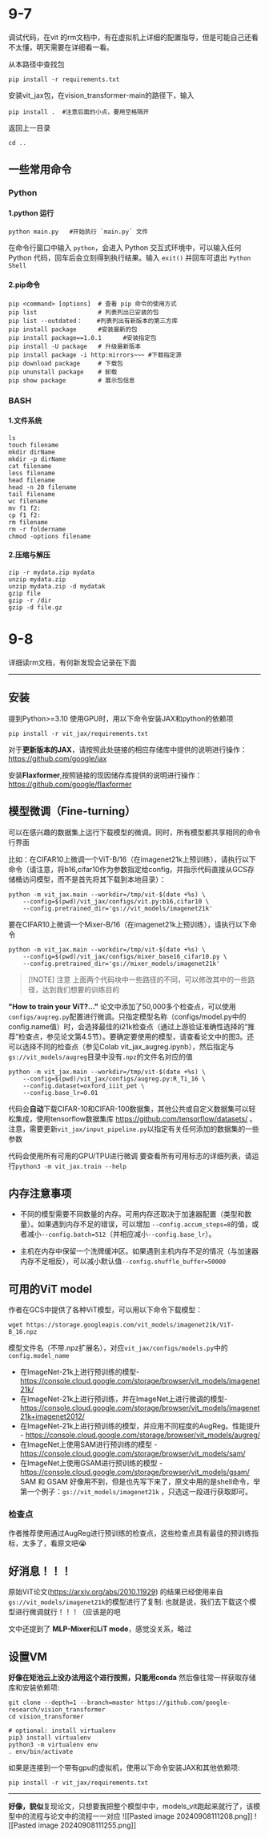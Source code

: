 # 9-7
调试代码，在vit 的rm文档中，有在虚拟机上详细的配置指导，但是可能自己还看不太懂，明天需要在详细看一看。

从本路径中查找包
```shell
pip install -r requirements.txt
```

安装vit_jax包，在vision_transformer-main的路径下，输入
```
pip install .  #注意后面的小点，要用空格隔开
```

返回上一目录
```
cd ..
```

## 一些常用命令
### Python
#### 1.python 运行
```shell
python main.py   #开始执行 `main.py` 文件 
```
在命令行窗口中输入 `python`，会进入 Python 交互式环境中，可以输入任何 Python 代码，回车后会立刻得到执行结果。输入 `exit()` 并回车可退出 `Python Shell`
#### 2.pip命令
```shell
pip <command> [options]  # 查看 pip 命令的使用方式
pip list                 # 列表列出已安装的包
pip list --outdated：    #列表列出有新版本的第三方库
pip install package      #安装最新的包
pip install package==1.0.1      #安装指定包
pip install -U package   # 升级最新版本
pip install package -i http:mirrors~~~ #下载指定源
pip download package     # 下载包
pip ununstall package    # 卸载
pip show package         # 展示包信息
```

### BASH
#### 1.文件系统
```shell
ls
touch filename
mkdir dirName
mkdir -p dirName
cat filename
less filename
head filename
head -n 20 filename
tail filename
wc filename
mv f1 f2:
cp f1 f2:
rm filename
rm -r foldername
chmod -options filename
```
#### 2.压缩与解压
```shell
zip -r mydata.zip mydata
unzip mydata.zip
unzip mydata.zip -d mydatak
gzip file
gzip -r /dir
gzip -d file.gz
```

# 9-8
详细读rm文档，有何新发现会记录在下面

---
## 安装
提到Python>=3.10
使用GPU时，用以下命令安装JAX和python的依赖项
```shell
pip install -r vit_jax/requirements.txt
```
对于**更新版本的JAX**，请按照此处链接的相应存储库中提供的说明进行操作： https://github.com/google/jax

安装**Flaxformer**,按照链接的现因储存库提供的说明进行操作：
https://github.com/google/flaxformer

## 模型微调（Fine-turning）
可以在感兴趣的数据集上运行下载模型的微调。同时，所有模型都共享相同的命令行界面

比如：在CIFAR10上微调一个ViT-B/16（在imagenet21k上预训练），请执行以下命令（请注意，将b16,cifar10作为参数指定给config，并指示代码直接从GCS存储桶访问模型，而不是首先将其下载到本地目录）：
``` shell
python -m vit_jax.main --workdir=/tmp/vit-$(date +%s) \
    --config=$(pwd)/vit_jax/configs/vit.py:b16,cifar10 \
    --config.pretrained_dir='gs://vit_models/imagenet21k'
```
要在CIFAR10上微调一个Mixer-B/16（在imagenet21k上预训练），请执行以下命令
```shell
python -m vit_jax.main --workdir=/tmp/vit-$(date +%s) \
    --config=$(pwd)/vit_jax/configs/mixer_base16_cifar10.py \
    --config.pretrained_dir='gs://mixer_models/imagenet21k'
```

> [!NOTE] 注意
> 上面两个代码块中一些路径的不同，可以修改其中的一些路径，达到我们想要的训练目的
> 

**"How to train your ViT?..."** 论文中添加了50,000多个检查点，可以使用`configs/augreg.py`配置进行微调。只指定模型名称（configs/model.py中的config.name值）时，会选择最佳的i21k检查点（通过上游验证准确性选择的“推荐”检查点，参见论文第4.5节）。要确定要使用的模型，请查看论文中的图3。还可以选择不同的检查点（参见Colab vit_jax_augreg.ipynb），然后指定与`gs://vit_models/augreg`目录中没有`.npz`的文件名对应的值
```shell
python -m vit_jax.main --workdir=/tmp/vit-$(date +%s) \
    --config=$(pwd)/vit_jax/configs/augreg.py:R_Ti_16 \
    --config.dataset=oxford_iiit_pet \
    --config.base_lr=0.01
```


代码会**自动**下载CIFAR-10和CIFAR-100数据集，其他公共或自定义数据集可以轻松集成，使用tensorflow数据集库 https://github.com/tensorflow/datasets/ 。注意，需要更新`vit_jax/input_pipeline.py`以指定有关任何添加的数据集的一些参数

代码会使用所有可用的GPU/TPU进行微调
要查看所有可用标志的详细列表，请运行`python3 -m vit_jax.train --help`
## 内存注意事项

- 不同的模型需要不同数量的内存。可用内存还取决于加速器配置（类型和数量）。如果遇到内存不足的错误，可以增加 `--config.accum_steps=8`的值，或者减小`--config.batch=512`（并相应减小`--config.base_lr`）。

- 主机在内存中保留一个洗牌缓冲区。如果遇到主机内存不足的情况（与加速器内存不足相反），可以减小默认值`--config.shuffle_buffer=50000`

## 可用的ViT model
作者在GCS中提供了各种ViT模型，可以用以下命令下载模型：
```shell
wget https://storage.googleapis.com/vit_models/imagenet21k/ViT-B_16.npz
```
模型文件名（不带.npz扩展名），对应`vit_jax/configs/models.py`中的`config.model_name`
- 在ImageNet-21k上进行预训练的模型- https://console.cloud.google.com/storage/browser/vit_models/imagenet21k/
- 在ImageNet-21k上进行预训练，并在ImageNet上进行微调的模型- https://console.cloud.google.com/storage/browser/vit_models/imagenet21k+imagenet2012/
- 在ImageNet-21k上进行预训练的模型，并应用不同程度的AugReg。性能提升 - https://console.cloud.google.com/storage/browser/vit_models/augreg/
- 在ImageNet上使用SAM进行预训练的模型 - https://console.cloud.google.com/storage/browser/vit_models/sam/
- 在ImageNet上使用GSAM进行预训练的模型 - https://console.cloud.google.com/storage/browser/vit_models/gsam/
SAM 和 GSAM 好像用不到，但是也先写下来了，原文中用的是shell命令，举第一个例子：`gs://vit_models/imagenet21k` ，只选这一段进行获取即可。

### 检查点
作者推荐使用通过AugReg进行预训练的检查点，这些检查点具有最佳的预训练指标，太多了，看原文吧😭

## 好消息！！！
原始ViT论文(https://arxiv.org/abs/2010.11929) 的结果已经使用来自`gs://vit_models/imagenet21k`的模型进行了复制:
也就是说，我们去下载这个模型进行微调就行！！！（应该是的吧

文中还提到了 **MLP-Mixer**和**LiT mode**，感觉没关系，略过

## 设置VM
**好像在矩池云上没办法用这个进行按照，只能用conda**
然后像往常一样获取存储库和安装依赖项:
```shell
git clone --depth=1 --branch=master https://github.com/google-research/vision_transformer
cd vision_transformer

# optional: install virtualenv
pip3 install virtualenv
python3 -m virtualenv env
. env/bin/activate
```
如果是连接到一个带有gpu的虚拟机，使用以下命令安装JAX和其他依赖项:
```shell
pip install -r vit_jax/requirements.txt
```


---
**好像，貌似**复现论文，只想要我把整个模型中中，models_vit跑起来就行了，该模型中的流程与论文中的流程一一对应
![[Pasted image 20240908111208.png]]
![[Pasted image 20240908111255.png]]